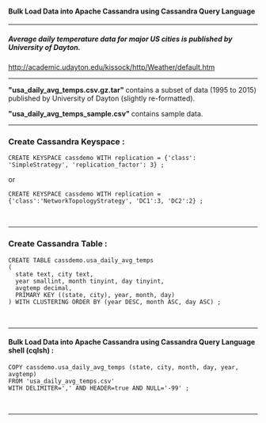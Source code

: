 #### Bulk Load Data into Apache Cassandra using Cassandra Query Language

<hr>

##### Average daily temperature data for major US cities is published by University of Dayton.

http://academic.udayton.edu/kissock/http/Weather/default.htm

<hr>

<b> "usa_daily_avg_temps.csv.gz.tar" </b> contains a subset of data (1995 to 2015) published by University of Dayton (slightly re-formatted).

<b> "usa_daily_avg_temps_sample.csv" </b> contains sample data.

<hr>

### Create Cassandra Keyspace :

```cql
CREATE KEYSPACE cassdemo WITH replication = {'class': 'SimpleStrategy', 'replication_factor': 3} ;
```

or

```cql
CREATE KEYSPACE cassdemo WITH replication = {'class':'NetworkTopologyStrategy', 'DC1':3, 'DC2':2} ;
```
<br>
<hr>

### Create Cassandra Table :

```cql
CREATE TABLE cassdemo.usa_daily_avg_temps
(
  state text, city text,
  year smallint, month tinyint, day tinyint,
  avgtemp decimal,
  PRIMARY KEY ((state, city), year, month, day)
) WITH CLUSTERING ORDER BY (year DESC, month ASC, day ASC) ;
```
<br>
<hr>

#### Bulk Load Data into Apache Cassandra using Cassandra Query Language shell (cqlsh) :

```cql
COPY cassdemo.usa_daily_avg_temps (state, city, month, day, year, avgtemp)
FROM 'usa_daily_avg_temps.csv'
WITH DELIMITER=',' AND HEADER=true AND NULL='-99' ;
```
<br>
<hr>
